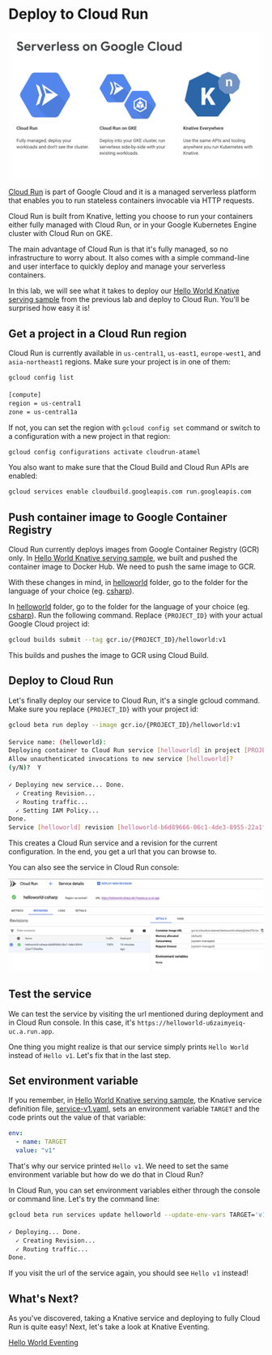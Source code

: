 # Deploy to Cloud Run

![Serverless on Google Cloud](./images/serverless-on-google-cloud.png)

[Cloud Run](https://cloud.google.com/run/) is part of Google Cloud and it is a managed serverless platform that enables you to run stateless containers invocable via HTTP requests.  

Cloud Run is built from Knative, letting you choose to run your containers either fully managed with Cloud Run, or in your Google Kubernetes Engine cluster with Cloud Run on GKE.

The main advantage of Cloud Run is that it's fully managed, so no infrastructure to worry about. It also comes with a simple command-line and user interface to quickly deploy and manage your serverless containers.

In this lab, we will see what it takes to deploy our [Hello World Knative serving sample](01-helloworldserving.md) from the previous lab and deploy to Cloud Run. You'll be surprised how easy it is!

## Get a project in a Cloud Run region

Cloud Run is currently available in `us-central1`, `us-east1`, `europe-west1`, and `asia-northeast1` regions. Make sure your project is in one of them:

```bash
gcloud config list

[compute]
region = us-central1
zone = us-central1a
```

If not, you can set the region with `gcloud config set` command or switch to a configuration with a new project in that region:

```bash
gcloud config configurations activate cloudrun-atamel
```

You also want to make sure that the Cloud Build and Cloud Run APIs are enabled:

```bash
gcloud services enable cloudbuild.googleapis.com run.googleapis.com
```

## Push container image to Google Container Registry

Cloud Run currently deploys images from Google Container Registry (GCR) only. In [Hello World Knative serving sample](01-helloworldserving.md), we built and pushed the container image to Docker Hub. We need to push the same image to GCR.

With these changes in mind, in [helloworld](../serving/helloworld/) folder, go to the folder for the language of your choice (eg. [csharp](../serving/helloworld/csharp/)).

In [helloworld](../serving/helloworld/) folder, go to the folder for the language of your choice (eg. [csharp](../serving/helloworld/csharp/)). Run the following command. Replace `{PROJECT_ID}` with your actual Google Cloud project id:

```bash
gcloud builds submit --tag gcr.io/{PROJECT_ID}/helloworld:v1
```

This builds and pushes the image to GCR using Cloud Build.  

## Deploy to Cloud Run

Let's finally deploy our service to Cloud Run, it's a single gcloud command. Make sure you replace `{PROJECT_ID}` with your project id:

```bash
gcloud beta run deploy --image gcr.io/{PROJECT_ID}/helloworld:v1

Service name: (helloworld):
Deploying container to Cloud Run service [helloworld] in project [PROJECT_ID] region [us-central1]
Allow unauthenticated invocations to new service [helloworld]?
(y/N)?  Y

✓ Deploying new service... Done.
  ✓ Creating Revision...
  ✓ Routing traffic...
  ✓ Setting IAM Policy...
Done.
Service [helloworld] revision [helloworld-b6d89666-06c1-4de3-8955-22a1f700af8a] has been deployed and is serving traffic at https://helloworld-u6zaimzeiq-uc.a.run.app
```

This creates a Cloud Run service and a revision for the current configuration. In the end, you get a url that you can browse to.

You can also see the service in Cloud Run console:

![Cloud Run Console](./images/cloud-run-console.png)

## Test the service

We can test the service by visiting the url mentioned during deployment and in Cloud Run console. In this case, it's `https://helloworld-u6zaimyeiq-uc.a.run.app`.

One thing you might realize is that our service simply prints `Hello World` instead of `Hello v1`. Let's fix that in the last step.

## Set environment variable

If you remember, in [Hello World Knative serving sample](01-helloworldserving.md), the Knative service definition file, [service-v1.yaml](../serving/helloworld/service-v1.yaml), sets an environment variable `TARGET` and the code prints out the value of that variable:

```yaml
env:
  - name: TARGET
  value: "v1"
```

That's why our service printed `Hello v1`. We need to set the same environment variable but how do we do that in Cloud Run?

In Cloud Run, you can set environment variables either through the console or command line. Let's try the command line:

```bash
gcloud beta run services update helloworld --update-env-vars TARGET='v1'

✓ Deploying... Done.
  ✓ Creating Revision...
  ✓ Routing traffic...
Done.
```

If you visit the url of the service again, you should see `Hello v1` instead!

## What's Next?

As you've discovered, taking a Knative service and deploying to fully Cloud Run is quite easy! Next, let's take a look at Knative Eventing.

[Hello World Eventing](08-helloworldeventing.md)
